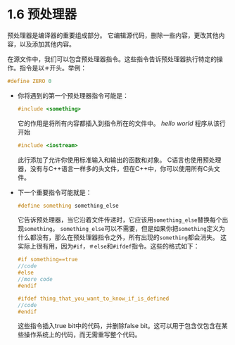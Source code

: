 # 1.6 预处理器

预处理器是编译器的重要组成部分。
它编辑源代码，删除一些内容，更改其他内容，以及添加其他内容。

在源文件中，我们可以包含预处理器指令。这些指令告诉预处理器执行特定的操作。指令是以`＃`开头。举例：

```cpp
#define ZERO 0
```

- 你将遇到的第一个预处理器指令可能是：

    ```cpp
    #include <something>
    ```

    它的作用是将所有内容都插入到指令所在的文件中。 *hello world* 程序从该行开始

    ```cpp
    #include <iostream>
    ```

    此行添加了允许你使用标准输入和输出的函数和对象。
    C语言也使用预处理器，没有与C++语言一样多的头文件，但在C++中，你可以使用所有C头文件。

- 下一个重要指令可能就是：

    ```cpp
    #define something something_else
    ```

    它告诉预处理器，当它沿着文件传递时，它应该用`something_else`替换每个出现`something`。
    `something_else`可以不需要，但是如果你把`something`定义为什么都没有，那么在预处理器指令之外，所有出现的`something`都会消失。
    这实际上很有用，因为`#if`，`＃else`和`#ifdef`指令。这些的格式如下：

    ```cpp
    #if something==true
    //code
    #else
    //more code
    #endif

    #ifdef thing_that_you_want_to_know_if_is_defined
    //code
    #endif
    ```

    这些指令插入true bit中的代码，并删除false bit。这可以用于包含仅包含在某些操作系统上的代码，而无需重写整个代码。
